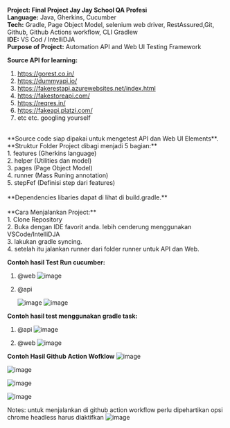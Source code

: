 **Project: Final Project Jay Jay School QA Profesi** </br>
**Language:** Java, Gherkins, Cucumber</br>
**Tech:** Gradle, Page Object Model, selenium web driver, RestAssured,Git, Github, Github Actions workflow, CLI Gradlew</br>
**IDE:** VS Cod / IntelliDJA</br>
**Purpose of Project:** Automation API and Web UI Testing Framework</br>

**Source API for learning:**</br>
1. https://gorest.co.in/</br>
2. https://dummyapi.io/</br>
3. https://fakerestapi.azurewebsites.net/index.html</br>
4. https://fakestoreapi.com/</br>
5. https://reqres.in/</br>
6. https://fakeapi.platzi.com/</br>
7. etc etc. googling yourself</br>
</br>
**Source code siap dipakai untuk mengetest API dan Web UI Elements**.</br>
**Struktur Folder Project dibagi menjadi  5 bagian:**</br>
1. features (Gherkins language) </br>
2. helper (Utilities dan model) </br>
3. pages (Page Object Model) </br>
4. runner (Mass Runing annotation) </br>
5. stepFef (Definisi step dari features) </br>
</br>
**Dependencies libaries dapat di lihat di build.gradle.**</br>
</br>
**Cara Menjalankan Project:** </br>
1. Clone Repository </br>
2. Buka dengan IDE favorit anda. lebih cenderung menggunakan VSCode/IntelliDJA</br>
3. lakukan gradle syncing. </br>
4. setelah itu jalankan runner dari folder runner untuk API dan Web.

**Contoh hasil Test Run cucumber:**
1. @web
   ![image](https://github.com/user-attachments/assets/f3444b62-3de2-41bb-a946-6ff910b4a4c0)

3. @api

   ![image](https://github.com/user-attachments/assets/f96c9be2-fd2f-4da9-a51f-cf92a094d968)
   ![image](https://github.com/user-attachments/assets/f324d5f5-69f7-41f5-9985-77ee33ef40cc)

**Contoh hasil test menggunakan gradle task:**

1. @api
   ![image](https://github.com/user-attachments/assets/840c6f8a-9572-4631-9b17-229e7a6d20b3)

3. @web
   ![image](https://github.com/user-attachments/assets/4a52473d-8b24-4290-98d9-9ba8164cd57f)

**Contoh Hasil Github Action Wofklow**
![image](https://github.com/user-attachments/assets/a67f850e-c972-4a22-9911-3fab68086528)

![image](https://github.com/user-attachments/assets/11507a4f-85a3-4d16-a688-e54714b1ea4d)

![image](https://github.com/user-attachments/assets/8d2b292c-1ae6-4583-8c02-3ce52be5aa40)

![image](https://github.com/user-attachments/assets/a698d631-5a8a-4b04-ad30-b22300137ecd)

Notes: untuk menjalankan di github action workflow perlu dipehartikan opsi chrome headless harus diaktifkan
![image](https://github.com/user-attachments/assets/bd5602f8-fa4a-49f0-8a15-ff04c9c4869e)

